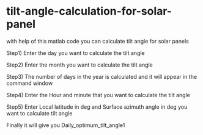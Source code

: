 # tilt-angle-calculation-for-solar-panel
with help of this matlab code you can calculate tilt angle for solar panels


Step1) Enter the day you want to calculate the tilt angle 

Step2) Enter the month you want to calculate the tilt angle 

Step3) The number of days in the year is calculated and it will appear in the command window

Step4) Enter the Hour and minute that you want to calculate the tilt angle 

Step5) Enter Local latitude in deg and Surface azimuth angle in deg you want to calculate tilt angle 

Finally it will give you Daily_optimum_tilt_angle1


